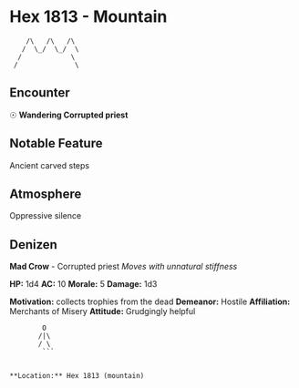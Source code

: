 # Hex 1813 - Mountain
```
    /\   /\   /\
   /  \_/  \_/  \
  /            \
 /              \
```

## Encounter

☉ **Wandering Corrupted priest**

## Notable Feature

Ancient carved steps

## Atmosphere

Oppressive silence

## Denizen

**Mad Crow** - Corrupted priest
*Moves with unnatural stiffness*

**HP:** 1d4 **AC:** 10 **Morale:** 5
**Damage:** 1d3

**Motivation:** collects trophies from the dead
**Demeanor:** Hostile
**Affiliation:** Merchants of Misery
**Attitude:** Grudgingly helpful

```
        O
       /|\
       / \
        ```


**Location:** Hex 1813 (mountain)
